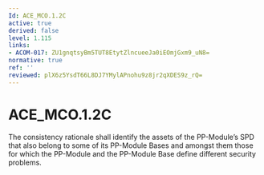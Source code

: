 ```yaml
---
Id: ACE_MCO.1.2C
active: true
derived: false
level: 1.115
links:
- ACOM-017: ZU1gnqtsyBm5TUT8EtytZlncueeJa0iEOmjGxm9_uN8=
normative: true
ref: ''
reviewed: plX6z5YsdT66L8DJ7YMylAPnohu9z8jr2qXDES9z_rQ=
---
```


# ACE_MCO.1.2C

The consistency rationale shall identify the assets of the PP-Module’s SPD that also belong to some of its PP-Module Bases and amongst them those for which the PP-Module and the PP-Module Base define different security problems.
